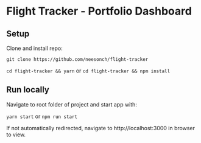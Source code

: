 # Flight Tracker - Portfolio Dashboard

## Setup

Clone and install repo:

`git clone https://github.com/neesonch/flight-tracker`

`cd flight-tracker && yarn`
or
`cd flight-tracker && npm install`

## Run locally

Navigate to root folder of project and start app with:

`yarn start`
or
`npm run start`

If not automatically redirected, navigate to http://localhost:3000 in browser to view.
